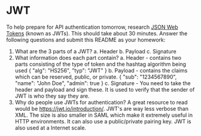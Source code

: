 # JWT

To help prepare for API authentication tomorrow, research [JSON Web Tokens](https://jwt.io) (known as JWTs). This should take about 30 minutes. Answer the following questions and submit this README as your homework:

1. What are the 3 parts of a JWT?
  a. Header
  b. Payload
  c. Signature
2. What information does each part contain?
  a. Header - contains two parts consisting of the type of token and the hashtag algorithm being used
    {
      "alg": "HS256",
      "typ": "JWT"
    }
  b. Payload - contains the claims which can be reserved, public, or private.
    {
      "sub": "1234567890",
      "name": "John Doe",
      "admin": true 
    }
  c. Signature - You need to take the header and payload and sign these. It is used to verify that the sender of JWT is who they say they are.
3. Why do people use JWTs for authentication? A great resource to read would be https://jwt.io/introduction/.
  JWT's are way less verbose than XML. The size is also smaller in SAML which make it extremely useful in HTTP environments. It can also use a public/private pairing key. JWT is also used at a Internet scale.
